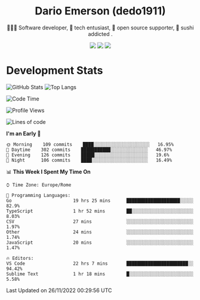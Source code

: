 <div align="center">
  
# Dario Emerson (dedo1911)
👨🏼‍💻 Software developer, 🔧 tech entusiast, 🙌 open source supporter, 🍣 sushi addicted .

[![](https://img.shields.io/badge/-Linkedin-informational?style=for-the-badge&logo=linkedin&logoColor=white&color=2867B2)](http://linkedin.com/in/dedo1911)
[![](https://img.shields.io/badge/-Telegram-informational?style=for-the-badge&logo=telegram&logoColor=white&color=0088cc)](https://t.me/dedo1911)
[![](https://img.shields.io/badge/-Facebook-informational?style=for-the-badge&logo=facebook&logoColor=white&color=3b5998)](https://fb.com/dedo1911)

</div>

# Development Stats

![GitHub Stats](https://github-readme-stats.vercel.app/api?username=dedo1911&hide=&count_private=true&title_color=84cc16&text_color=ffffff&icon_color=84cc16&bg_color=1c1917&hide_border=true&border_radius=0&show_icons=true)
![Top Langs](https://github-readme-stats.vercel.app/api/top-langs/?username=dedo1911&theme=chartreuse-dark&layout=compact)

<!--START_SECTION:waka-->
![Code Time](http://img.shields.io/badge/Code%20Time-1%2C095%20hrs%2017%20mins-blue)

![Profile Views](http://img.shields.io/badge/Profile%20Views-8-blue)

![Lines of code](https://img.shields.io/badge/From%20Hello%20World%20I%27ve%20Written-52%20Thousand%20lines%20of%20code-blue)

**I'm an Early 🐤** 

```text
🌞 Morning    109 commits    ████░░░░░░░░░░░░░░░░░░░░░   16.95% 
🌆 Daytime    302 commits    ███████████░░░░░░░░░░░░░░   46.97% 
🌃 Evening    126 commits    █████░░░░░░░░░░░░░░░░░░░░   19.6% 
🌙 Night      106 commits    ████░░░░░░░░░░░░░░░░░░░░░   16.49%

```


📊 **This Week I Spent My Time On** 

```text
⌚︎ Time Zone: Europe/Rome

💬 Programming Languages: 
Go                       19 hrs 25 mins      ████████████████████░░░░░   82.9% 
TypeScript               1 hr 52 mins        ██░░░░░░░░░░░░░░░░░░░░░░░   8.03% 
CSV                      27 mins             ░░░░░░░░░░░░░░░░░░░░░░░░░   1.97% 
Other                    24 mins             ░░░░░░░░░░░░░░░░░░░░░░░░░   1.74% 
JavaScript               20 mins             ░░░░░░░░░░░░░░░░░░░░░░░░░   1.47%

🔥 Editors: 
VS Code                  22 hrs 7 mins       ███████████████████████░░   94.42% 
Sublime Text             1 hr 18 mins        █░░░░░░░░░░░░░░░░░░░░░░░░   5.58%

```


 Last Updated on 26/11/2022 00:29:56 UTC
<!--END_SECTION:waka-->

<!--
**dedo1911/dedo1911** is a ✨ _special_ ✨ repository because its `README.md` (this file) appears on your GitHub profile.

Here are some ideas to get you started:

- 🔭 I’m currently working on ...
- 🌱 I’m currently learning ...
- 👯 I’m looking to collaborate on ...
- 🤔 I’m looking for help with ...
- 💬 Ask me about ...
- 📫 How to reach me: ...
- 😄 Pronouns: ...
- ⚡ Fun fact: ...
-->
